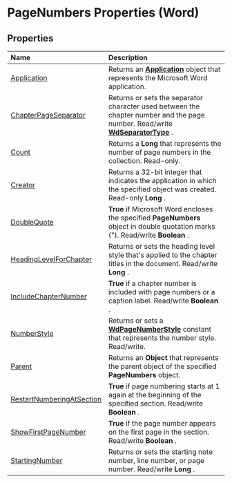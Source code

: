 
# PageNumbers Properties (Word)

## Properties



|**Name**|**Description**|
|:-----|:-----|
|[Application](38bed1b5-4f4d-f14b-c88e-dbbdb2ebba46.md)|Returns an  **[Application](d1cf6f8f-4e88-bf01-93b4-90a83f79cb44.md)** object that represents the Microsoft Word application.|
|[ChapterPageSeparator](f7bd5275-2bb3-fa5f-3a1b-09affa027daf.md)|Returns or sets the separator character used between the chapter number and the page number. Read/write  **[WdSeparatorType](94cb01b0-b850-ddc6-46ce-ea0261d38247.md)** .|
|[Count](df771ab5-4a3c-d477-a832-7ec479ca3c2e.md)|Returns a  **Long** that represents the number of page numbers in the collection. Read-only.|
|[Creator](bfd4e131-9c8a-2b37-b62c-fb8728b0e974.md)|Returns a 32-bit integer that indicates the application in which the specified object was created. Read-only  **Long** .|
|[DoubleQuote](38a63f94-2a47-cea5-69a8-16616458fb9a.md)| **True** if Microsoft Word encloses the specified **PageNumbers** object in double quotation marks ("). Read/write **Boolean** .|
|[HeadingLevelForChapter](2202f3de-9ce0-e8d9-ad7c-9c95c1bc8f26.md)|Returns or sets the heading level style that's applied to the chapter titles in the document. Read/write  **Long** .|
|[IncludeChapterNumber](0ab2dbb4-4bf3-f878-1fd9-abca20dd790a.md)| **True** if a chapter number is included with page numbers or a caption label. Read/write **Boolean** .|
|[NumberStyle](5a7a3101-3b16-a107-8790-3666fa7fba54.md)|Returns or sets a  **[WdPageNumberStyle](1533e7b2-9d59-d980-b1e0-2cd0efe6a2c3.md)** constant that represents the number style. Read/write.|
|[Parent](d257b21e-55a5-0c6c-e64e-581b3f8b0fe3.md)|Returns an  **Object** that represents the parent object of the specified **PageNumbers** object.|
|[RestartNumberingAtSection](b960fc7d-78f7-ec23-d429-7ee9820e8340.md)| **True** if page numbering starts at 1 again at the beginning of the specified section. Read/write **Boolean** .|
|[ShowFirstPageNumber](5f7c88cc-ddb7-08d6-880d-f55a9591fdea.md)| **True** if the page number appears on the first page in the section. Read/write **Boolean** .|
|[StartingNumber](7b526500-2251-dedd-3972-52d4f036d3bc.md)|Returns or sets the starting note number, line number, or page number. Read/write  **Long** .|
